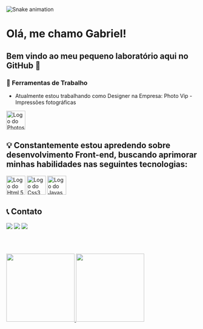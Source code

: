 ![Snake animation](https://github.com/seu-usuário-aqui/gabrielPereira360/blob/output/github-contribution-grid-snake.svg)

# Olá, me chamo Gabriel! 
## Bem vindo ao meu pequeno laboratório aqui no GitHub 👋


### 🔭 Ferramentas de Trabalho
-  Atualmente estou trabalhando como Designer na Empresa: Photo Vip - Impressões fotográficas
  <img src="https://cdn.jsdelivr.net/gh/devicons/devicon/icons/photoshop/photoshop-plain.svg" width="50" alt="Logo do Photoshop"/>

## 💡 Constantemente estou apredendo sobre desenvolvimento Front-end, buscando aprimorar minhas habilidades nas seguintes tecnologias:
  <img src="https://cdn.jsdelivr.net/gh/devicons/devicon/icons/html5/html5-original.svg" alt="Logo do Html 5" width="50"/>  <img src="https://cdn.jsdelivr.net/gh/devicons/devicon/icons/css3/css3-original.svg" alt="Logo do Css3" width="50"/> <img src="https://cdn.jsdelivr.net/gh/devicons/devicon/icons/javascript/javascript-original.svg" alt="Logo do Javascript" width="50"/>

        
## 📞 Contato
<div>
<a href="https://www.instagram.com/gab.martins05/" target="_blank"><img loading="lazy" src="https://img.shields.io/badge/-Instagram-%23E4405F?style=for-the-badge&logo=instagram&logoColor=white" target="_blank"></a>
<a href = "mailto:gabriel.obom01@gmail.com"><img loading="lazy" src="https://img.shields.io/badge/Gmail-D14836?style=for-the-badge&logo=gmail&logoColor=white" target="_blank"></a>
<a href="https://www.linkedin.com/in/gabriel-martins2003/" target="_blank"><img loading="lazy" src="https://img.shields.io/badge/-LinkedIn-%230077B5?style=for-the-badge&logo=linkedin&logoColor=white" target="_blank"></a>   
</div>

<br><br>

<div>
<a href="https://github.com/seu-usuário-aqui">
<img loading="lazy" height="180em" src="https://github-readme-stats.vercel.app/api/top-langs/?username=gabrielPereira360&layout=compact&langs_count=7&theme=dracula"/>
<img loading="lazy" height="180em" src="https://github-readme-stats.vercel.app/api?username=gabrielPereira360&show_icons=true&theme=dracula&include_all_commits=true&count_private=true"/>
</div>
